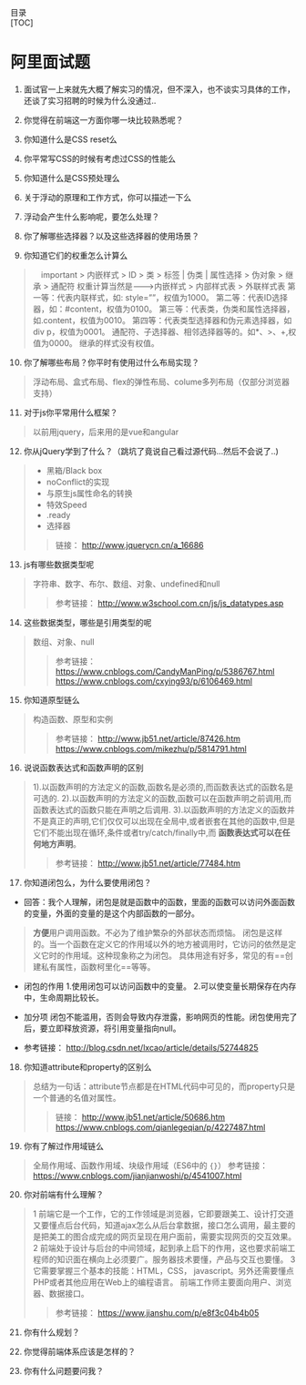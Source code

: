目录   
[TOC]  

# 阿里面试题
1. 面试官一上来就先大概了解实习的情况，但不深入，也不谈实习具体的工作，还谈了实习招聘的时候为什么没通过..

2. 你觉得在前端这一方面你哪一块比较熟悉呢？

3. 你知道什么是CSS reset么

4. 你平常写CSS的时候有考虑过CSS的性能么

5. 你知道什么是CSS预处理么

6. 关于浮动的原理和工作方式，你可以描述一下么

7. 浮动会产生什么影响呢，要怎么处理？

8. 你了解哪些选择器？以及这些选择器的使用场景？

9. 你知道它们的权重怎么计算么
> 　important > 内嵌样式 > ID > 类 > 标签 | 伪类 | 属性选择 > 伪对象 > 继承 > 通配符
权重计算当然是--->内嵌样式 > 内部样式表 > 外联样式表
第一等：代表内联样式，如: style=””，权值为1000。
第二等：代表ID选择器，如：#content，权值为0100。
第三等：代表类，伪类和属性选择器，如.content，权值为0010。
第四等：代表类型选择器和伪元素选择器，如div p，权值为0001。
通配符、子选择器、相邻选择器等的。如*、>、+,权值为0000。
继承的样式没有权值。

10. 你了解哪些布局？你平时有使用过什么布局实现？
> 浮动布局、盒式布局、flex的弹性布局、colume多列布局（仅部分浏览器支持）

11. 对于js你平常用什么框架？
> 以前用jquery，后来用的是vue和angular

12. 你从jQuery学到了什么？（跳坑了竟说自己看过源代码...然后不会说了..)
> - 黑箱/Black box 
> - noConflict的实现
> - 与原生js属性命名的转换
> - 特效Speed
> - .ready
> - 选择器
> > 链接：
http://www.jquerycn.cn/a_16686

13. js有哪些数据类型呢
> 字符串、数字、布尔、数组、对象、undefined和null
>> 参考链接：
http://www.w3school.com.cn/js/js_datatypes.asp

14. 这些数据类型，哪些是引用类型的呢
> 数组、对象、null
>> 参考链接：  
https://www.cnblogs.com/CandyManPing/p/5386767.html  
https://www.cnblogs.com/cxying93/p/6106469.html  

15. 你知道原型链么
> 构造函数、原型和实例
>> 参考链接： 
http://www.jb51.net/article/87426.htm
https://www.cnblogs.com/mikezhu/p/5814791.html

16. 说说函数表达式和函数声明的区别
> 1).以函数声明的方法定义的函数,函数名是必须的,而函数表达式的函数名是可选的.
2).以函数声明的方法定义的函数,函数可以在函数声明之前调用,而函数表达式的函数只能在声明之后调用.
3).以函数声明的方法定义的函数并不是真正的声明,它们仅仅可以出现在全局中,或者嵌套在其他的函数中,但是它们不能出现在循环,条件或者try/catch/finally中,而
    **函数表达式可以在任何地方声明**。
>>参考链接：
http://www.jb51.net/article/77484.htm

17. 你知道闭包么，为什么要使用闭包？
- 回答：我个人理解，闭包是就是函数中的函数，里面的函数可以访问外面函数的变量，外面的变量的是这个内部函数的一部分。
> **方便**用户调用函数。不必为了维护繁杂的外部状态而烦恼。
闭包是这样的。当一个函数在定义它的作用域以外的地方被调用时，它访问的依然是定义它时的作用域。这种现象称之为闭包。
具体用途有好多，常见的有==创建私有属性，函数柯里化==等等。
- 闭包的作用
1.使用闭包可以访问函数中的变量。
2.可以使变量长期保存在内存中，生命周期比较长。
 
- 加分项
闭包不能滥用，否则会导致内存泄露，影响网页的性能。闭包使用完了后，要立即释放资源，将引用变量指向null。
- 参考链接：
http://blog.csdn.net/lxcao/article/details/52744825

18. 你知道attribute和property的区别么
> 总结为一句话：attribute节点都是在HTML代码中可见的，而property只是一个普通的名值对属性。
> > 链接：
http://www.jb51.net/article/50686.htm
https://www.cnblogs.com/qianlegeqian/p/4227487.html

19. 你有了解过作用域链么
> 全局作用域、函数作用域、块级作用域（ES6中的 `{}`）
参考链接：
https://www.cnblogs.com/jianjianwoshi/p/4541007.html
20. 你对前端有什么理解？
> 1 前端它是一个工作，它的工作领域是浏览器，它即要跟美工、设计打交道又要懂点后台代码，知道ajax怎么从后台拿数据，接口怎么调用，最主要的是把美工的图合成完成的网页呈现在用户面前，需要实现网页的交互效果。
2 前端处于设计与后台的中间领域，起到承上启下的作用，这也要求前端工程师的知识面在横向上必须要广。服务器技术要懂，产品与交互也要懂。
3 它需要掌握三个基本的技能：HTML，CSS， javascript。另外还需要懂点PHP或者其他应用在Web上的编程语言。
前端工作师主要面向用户、浏览器、数据接口。
>>参考链接：
https://www.jianshu.com/p/e8f3c04b4b05

21. 你有什么规划？

22. 你觉得前端体系应该是怎样的？

23. 你有什么问题要问我？